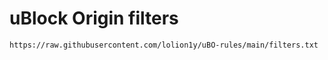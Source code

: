 # uBlock Origin filters

```
https://raw.githubusercontent.com/lolion1y/uBO-rules/main/filters.txt
```
